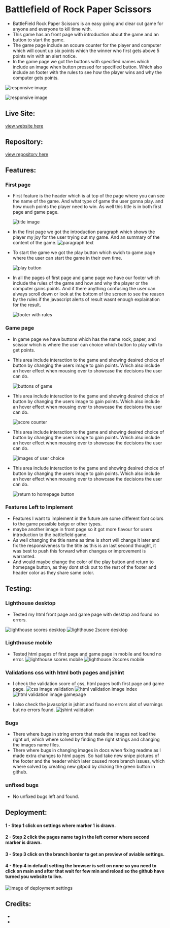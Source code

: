 # Battlefield of Rock Paper Scissors
- BattleField Rock Paper Scissors is an easy going and clear cut game for anyone and everyone to kill time with.
- This game has an front page with introduction about the game and an button to start the game. 
- The game page include an scoure counter for the player and computer which will count up six points which the winner who first gets above 5 points win with an alert notice.
- In the game page we got the buttons with specified names which include an image when button pressed for specified button. Which also include an footer with the rules to see how the player wins and why the computer gets points.

![responsive image](https://raw.githubusercontent.com/Benjibenne/rock-paper-scissors/main/docs/responsive%20image%20of%20index.JPG)


![responsive image](https://raw.githubusercontent.com/Benjibenne/rock-paper-scissors/main/docs/responsive%20image%20of%20gamepage.JPG)

## Live Site:

[view website here](https://benjibenne.github.io/rock-paper-scissors/index.html?)

## Repository:
[view repository here](https://github.com/Benjibenne/rock-paper-scissors)

## Features:

### First page 
- First feature is the header which is at top of the page where you can see the name of the game. And what type of game the user gonna play. and how much points the player need to win. As well this title is in both first page and game page.

  ![title image](https://raw.githubusercontent.com/Benjibenne/rock-paper-scissors/main/docs/title%20for%20game.JPG)

- In the first page we got the introduction paragraph which shows the player my joy for the user trying out my game. And an summary of the content of the game. 
![paragraph text](https://raw.githubusercontent.com/Benjibenne/rock-paper-scissors/main/docs/introduction%20page%20of%20index.JPG)

- To start the game we got the play button which swich to game page where the user can start the game in their own time.

    ![play button](https://raw.githubusercontent.com/Benjibenne/rock-paper-scissors/main/docs/play%20button%20of%20index.JPG)

- In all the pages of first page and game page we have our footer which include the rules of the game and how and why the player or the computer gains points. And if there anything confusing the user can always scroll down or look at the bottom of the screen to see the reason by the rules if the javascript alerts of result wasnt enough explaination for the result.

  ![footer with rules](https://raw.githubusercontent.com/Benjibenne/rock-paper-scissors/main/docs/footer%20with%20rules%20of%20index.JPG) 

### Game page
- In game page we have buttons which has the name rock, paper, and scissor which is where the user can choice which button to play with to get points.
- This area include interaction to the game and showing desired choice of button by changing the users image to gain points. Which also include an hover effect when mousing over to showcase the decisions the user can do.

  ![buttons of game](https://raw.githubusercontent.com/Benjibenne/rock-paper-scissors/main/docs/buttons%20to%20play%20with%20of%20gamepage.JPG)

 - This area include interaction to the game and showing desired choice of button by changing the users image to gain points. Which also include an hover effect when mousing over to showcase the decisions the user can do.

    ![score counter](https://raw.githubusercontent.com/Benjibenne/rock-paper-scissors/main/docs/score%20span%20of%20gamepage.JPG)

- This area include interaction to the game and showing desired choice of button by changing the users image to gain points. Which also include an hover effect when mousing over to showcase the decisions the user can do.

  ![images of user choice](https://raw.githubusercontent.com/Benjibenne/rock-paper-scissors/main/docs/image%20that%20change%20depending%20of%20buttons%20that%20clicks.JPG)

- This area include interaction to the game and showing desired choice of button by changing the users image to gain points. Which also include an hover effect when mousing over to showcase the decisions the user can do.

  ![return to homepage button](https://raw.githubusercontent.com/Benjibenne/rock-paper-scissors/main/docs/second%20button%20with%20return%20to%20homepage%20of%20gamepage.JPG)


### Features Left to Implement 
- Features I want to implement in the future are some different font colors to the game possible beige or other types.
- maybe another image in front page so it got more flavour for users introduction to the battlefield game.
- As well changing the title name as time is short will change it later and fix the responsiveness to the title as this is an last second thought, it was best to push this forward when changes or improvement is warranted.
- And would maybe change the color of the play button and return to homepage button, as they dont stick out to the rest of the footer and header color as they share same color.

## Testing:
### Lighthouse desktop
- Tested my html front page and game page with desktop and found no errors.

![lighthouse scores desktop](https://raw.githubusercontent.com/Benjibenne/rock-paper-scissors/main/docs/lighthouse%20desktop%20score%20of%20index.JPG)
![lighthouse 2score desktop](https://raw.githubusercontent.com/Benjibenne/rock-paper-scissors/main/docs/lighthouse%20desktop%20score%20gamepage.JPG)

### Lighthouse mobile 
- Tested html pages of first page and game page in mobile and found no error.
 ![lighthouse scores mobile](https://raw.githubusercontent.com/Benjibenne/rock-paper-scissors/main/docs/lighthouse%20mobile%20score%20of%20index.JPG)
 ![lighthouse 2scores mobile](https://raw.githubusercontent.com/Benjibenne/rock-paper-scissors/main/docs/lighthouse%20mobil%20score%20gamepage.JPG)

 ### Validations css with html both pages  and jshint
- I check the validation score of css, html pages both first page and game page.
 ![css image validation](https://raw.githubusercontent.com/Benjibenne/rock-paper-scissors/main/docs/css%20validator%20score.JPG)
 ![html validation image index](https://raw.githubusercontent.com/Benjibenne/rock-paper-scissors/main/docs/Index.html%20validator%20score%20(2).JPG)
 ![html validation image gamepage](https://raw.githubusercontent.com/Benjibenne/rock-paper-scissors/main/docs/gamepage.html%20validator%20score.JPG)

 -  I also check the javascript in jshint and found no errors alot of warnings but no errors found.
 ![jshint validation](https://raw.githubusercontent.com/Benjibenne/rock-paper-scissors/main/docs/jshint%20score%20with%20alot%20of%20warnings.JPG)

### Bugs 
- There where bugs in string errors that made the images not load the right url, which where solved by finding the right strings and changing the images name files.
- There where bugs in changing images in docs when fixing readme as I made extra changes to html pages. So had take new snipe pictures of the footer and the header which later caused more branch issues, which where solved by creating new gitpod by clicking the green button in github.

### unfixed bugs
- No unfixed bugs left and found.

## Deployment:
#### 1 - Step 1 click on settings where marker 1 is drawn. 
#### 2 - Step 2 click the pages name tag in the left corner where second marker is drawn.
#### 3 - Step 3 click on the branch border to get an preview of aviable settings.
#### 4 - Step 4 in default setting the browser is sett on none so you need to click on main and after that wait for few min and reload so the github have turned you website to live. 
 
  ![image of deployment settings](https://raw.githubusercontent.com/Benjibenne/rock-paper-scissors/main/docs/deployment%20steps.JPG)

## Credits:
- 
- 


